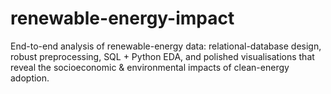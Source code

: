 # renewable-energy-impact
End-to-end analysis of renewable-energy data: relational-database design, robust preprocessing, SQL + Python EDA, and polished visualisations that reveal the socioeconomic &amp; environmental impacts of clean-energy adoption.
